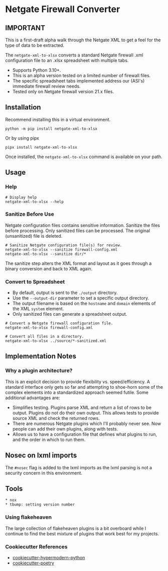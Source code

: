 # Netgate Firewall Converter

## IMPORTANT
This is a first-draft alpha walk through the Netgate XML to get a feel for the type of data to be extracted.

The `netgate-xml-to-xlsx` converts a standard Netgate firewall .xml configuration file to an .xlsx spreadsheet with multiple tabs.

* Supports Python 3.10+.
* This is an alpha version tested on a limited number of firewall files.
* The specific spreadsheet tabs implemented address our (ASI's) immediate firewall review needs.
* Tested only on Netgate firewall version 21.x files.


## Installation
Recommend installing this in a virtual environment.

```
python -m pip install netgate-xml-to-xlsx
```

Or by using pipx
```
pipx install netgate-xml-to-xlsx
```

Once installed, the `netgate-xml-to-xlsx` command is available on your path.

## Usage

### Help
```
# Display help
netgate-xml-to-xlsx --help
```

### Sanitize Before Use
Netgate configuration files contains sensitive information.
Sanitize the files before processing.
Only sanitized files can be processed.
The original (unsanitized) file is deleted.

```
# Sanitize Netgate configuration file(s) for review.
netgate-xml-to-xlsx --sanitize firewall-config.xml
netgate-xml-to-xlsx --sanitize dir/*
```

The sanitize step alters the XML format and layout as it goes through a binary conversion and back to XML again.

### Convert to Spreadsheet
* By default, output is sent to the `./output` directory.
* Use the `--output-dir` parameter to set a specific output directory.
* The output filename is based on the `hostname` and `domain` elements of the XML `system` element.
* Only sanitized files can generate a spreadsheet output.

```
# Convert a Netgate firewall configuration file.
netgate-xml-to-xlsx firewall-config.xml

# Convert all files in a directory.
netgate-xml-to-xlsx ../source/*-sanitized.xml
```

## Implementation Notes

### Why a plugin architecture?

This is an explicit decision to provide flexibility vs. speed/efficiency.
A standard interface only gets so far and attempting to shoe-horn some of the complex elements into a standardized approach seemed futile.
Some additional advantages are:

* Simplifies testing.
  Plugins parse XML and return a list of rows to be output.
  Plugins do not do their own output.
  This allows tests to provide source XML and check the returned rows.
* There are numerous Netgate plugins which I'll probably never see.
  Now people can add their own plugins, along with tests.
* Allows us to have a configuration file that defines what plugins to run, and the order in which to run them.


## Nosec on lxml imports
The `#nosec` flag is added to the lxml imports as the lxml parsing is not a security concern in this environment.

## Tools
    * nox
    * tbump: setting version number

### Using flakeheaven
The large collection of flakeheaven plugins is a bit overboard while I continue to find the best mixture of plugins that work best for my projects.

### Cookiecutter References
* [cookiecutter-hypermodern-python](https://github.com/cjolowicz/cookiecutter-hypermodern-python)
* [cookiecutter-poetry](https://fpgmaas.github.io/cookiecutter-poetry/)


